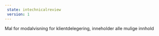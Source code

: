 ```yaml
---
 state: intechnicalreview
 version: 1
---
```

Mal for modalvisning for klientdelegering, inneholder alle mulige innhold
